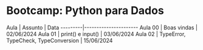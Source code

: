 # Bootcamp: Python para Dados

Aula     | Assunto       | Data
---------|----------------------
Aula 00  | Boas vindas   | 02/06/2024
Aula 01  | print() e input() | 03/06/2024
Aula 02  | TypeError, TypeCheck, TypeConversion | 15/06/2024